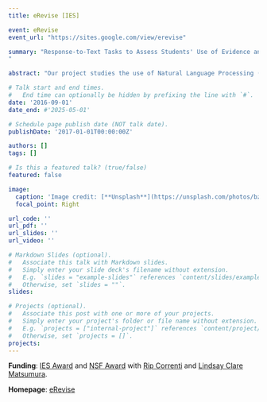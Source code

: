 ```yaml
---
title: eRevise [IES]

event: eRevise 
event_url: "https://sites.google.com/view/erevise"

summary: "Response-to-Text Tasks to Assess Students' Use of Evidence and Organization in Writing: Using Natural Language Processing for Scoring Writing and Providing Feedback At-Scale ( 2016 - 2025)
"

abstract: "Our project studies the use of Natural Language Processing (NLP) techniques to score students' argument writing and provide automated feedback to students to strengthen their essays. We have recently expanded our project to focus on automated assessment of students' revision efforts with feedback to develop their revision skills. Our work has been funded by the National Science Foundations, the Department of Education's Institute of Education Sciences, and the Learning Research & Development Center at University of Pittsburgh. A summary of some of our research contributions is provided in the [research brief](https://www.rand.org/pubs/research_briefs/RBA1062-1.html) published by the RAND Corporation."

# Talk start and end times.
#   End time can optionally be hidden by prefixing the line with `#`.
date: '2016-09-01'
date_end: #'2025-05-01'

# Schedule page publish date (NOT talk date).
publishDate: '2017-01-01T00:00:00Z'

authors: []
tags: []

# Is this a featured talk? (true/false)
featured: false

image:
  caption: 'Image credit: [**Unsplash**](https://unsplash.com/photos/bzdhc5b3Bxs)'
  focal_point: Right

url_code: ''
url_pdf: ''
url_slides: ''
url_video: ''

# Markdown Slides (optional).
#   Associate this talk with Markdown slides.
#   Simply enter your slide deck's filename without extension.
#   E.g. `slides = "example-slides"` references `content/slides/example-slides.md`.
#   Otherwise, set `slides = ""`.
slides:

# Projects (optional).
#   Associate this post with one or more of your projects.
#   Simply enter your project's folder or file name without extension.
#   E.g. `projects = ["internal-project"]` references `content/project/deep-learning/index.md`.
#   Otherwise, set `projects = []`.
projects:
---
```

**Funding**: [IES Award](https://ies.ed.gov/funding/grantsearch/details.asp?ID=1847) and [NSF Award](https://www.nsf.gov/awardsearch/showAward?AWD_ID=2202347&HistoricalAwards=false) with [Rip Correnti](https://www.education.pitt.edu/people/profile.aspx?f=RichardCorrenti) and [Lindsay Clare Matsumura](https://www.education.pitt.edu/people/profile.aspx?f=LindsayClareMatsumura).

**Homepage**: [eRevise](https://sites.google.com/view/erevise)
